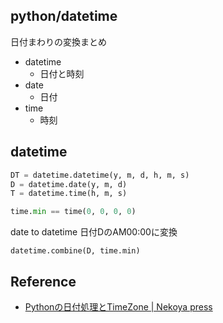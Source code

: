 ## python/datetime
日付まわりの変換まとめ

* datetime
    * 日付と時刻
* date
    * 日付
* time
    * 時刻

## datetime
```python
DT = datetime.datetime(y, m, d, h, m, s)
D = datetime.date(y, m, d)
T = datetime.time(h, m, s)
```

```python
time.min == time(0, 0, 0, 0)
```

date to datetime
日付DのAM00:00に変換

```
datetime.combine(D, time.min)
```


## Reference
* [Pythonの日付処理とTimeZone | Nekoya press](http://nekoya.github.io/blog/2013/06/21/python-datetime/)
